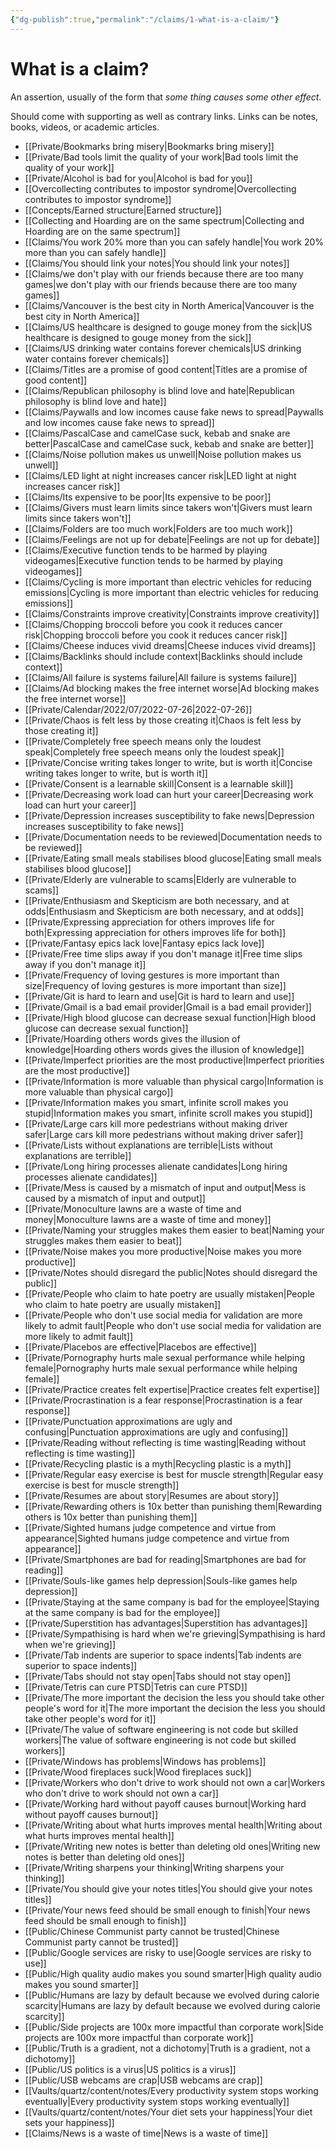 ```yaml
---
{"dg-publish":true,"permalink":"/claims/1-what-is-a-claim/"}
---
```


# What is a claim?

An assertion, usually of the form that *some thing causes some other effect*.

Should come with supporting as well as contrary links. Links can be notes, books, videos, or academic articles.

- [[Private/Bookmarks bring misery\|Bookmarks bring misery]]
- [[Private/Bad tools limit the quality of your work\|Bad tools limit the quality of your work]]
- [[Private/Alcohol is bad for you\|Alcohol is bad for you]]
- [[Overcollecting contributes to impostor syndrome\|Overcollecting contributes to impostor syndrome]]
- [[Concepts/Earned structure\|Earned structure]]
- [[Collecting and Hoarding are on the same spectrum\|Collecting and Hoarding are on the same spectrum]]
- [[Claims/You work 20% more than you can safely handle\|You work 20% more than you can safely handle]]
- [[Claims/You should link your notes\|You should link your notes]]
- [[Claims/we don't play with our friends because there are too many games\|we don't play with our friends because there are too many games]]
- [[Claims/Vancouver is the best city in North America\|Vancouver is the best city in North America]]
- [[Claims/US healthcare is designed to gouge money from the sick\|US healthcare is designed to gouge money from the sick]]
- [[Claims/US drinking water contains forever chemicals\|US drinking water contains forever chemicals]]
- [[Claims/Titles are a promise of good content\|Titles are a promise of good content]]
- [[Claims/Republican philosophy is blind love and hate\|Republican philosophy is blind love and hate]]
- [[Claims/Paywalls and low incomes cause fake news to spread\|Paywalls and low incomes cause fake news to spread]]
- [[Claims/PascalCase and camelCase suck, kebab and snake are better\|PascalCase and camelCase suck, kebab and snake are better]]
- [[Claims/Noise pollution makes us unwell\|Noise pollution makes us unwell]]
- [[Claims/LED light at night increases cancer risk\|LED light at night increases cancer risk]]
- [[Claims/Its expensive to be poor\|Its expensive to be poor]]
- [[Claims/Givers must learn limits since takers won't\|Givers must learn limits since takers won't]]
- [[Claims/Folders are too much work\|Folders are too much work]]
- [[Claims/Feelings are not up for debate\|Feelings are not up for debate]]
- [[Claims/Executive function tends to be harmed by playing videogames\|Executive function tends to be harmed by playing videogames]]
- [[Claims/Cycling is more important than electric vehicles for reducing emissions\|Cycling is more important than electric vehicles for reducing emissions]]
- [[Claims/Constraints improve creativity\|Constraints improve creativity]]
- [[Claims/Chopping broccoli before you cook it reduces cancer risk\|Chopping broccoli before you cook it reduces cancer risk]]
- [[Claims/Cheese induces vivid dreams\|Cheese induces vivid dreams]]
- [[Claims/Backlinks should include context\|Backlinks should include context]]
- [[Claims/All failure is systems failure\|All failure is systems failure]]
- [[Claims/Ad blocking makes the free internet worse\|Ad blocking makes the free internet worse]]
- [[Private/Calendar/2022/07/2022-07-26\|2022-07-26]]
- [[Private/Chaos is felt less by those creating it\|Chaos is felt less by those creating it]]
- [[Private/Completely free speech means only the loudest speak\|Completely free speech means only the loudest speak]]
- [[Private/Concise writing takes longer to write, but is worth it\|Concise writing takes longer to write, but is worth it]]
- [[Private/Consent is a learnable skill\|Consent is a learnable skill]]
- [[Private/Decreasing work load can hurt your career\|Decreasing work load can hurt your career]]
- [[Private/Depression increases susceptibility to fake news\|Depression increases susceptibility to fake news]]
- [[Private/Documentation needs to be reviewed\|Documentation needs to be reviewed]]
- [[Private/Eating small meals stabilises blood glucose\|Eating small meals stabilises blood glucose]]
- [[Private/Elderly are vulnerable to scams\|Elderly are vulnerable to scams]]
- [[Private/Enthusiasm and Skepticism are both necessary, and at odds\|Enthusiasm and Skepticism are both necessary, and at odds]]
- [[Private/Expressing appreciation for others improves life for both\|Expressing appreciation for others improves life for both]]
- [[Private/Fantasy epics lack love\|Fantasy epics lack love]]
- [[Private/Free time slips away if you don't manage it\|Free time slips away if you don't manage it]]
- [[Private/Frequency of loving gestures is more important than size\|Frequency of loving gestures is more important than size]]
- [[Private/Git is hard to learn and use\|Git is hard to learn and use]]
- [[Private/Gmail is a bad email provider\|Gmail is a bad email provider]]
- [[Private/High blood glucose can decrease sexual function\|High blood glucose can decrease sexual function]]
- [[Private/Hoarding others words gives the illusion of knowledge\|Hoarding others words gives the illusion of knowledge]]
- [[Private/Imperfect priorities are the most productive\|Imperfect priorities are the most productive]]
- [[Private/Information is more valuable than physical cargo\|Information is more valuable than physical cargo]]
- [[Private/Information makes you smart, infinite scroll makes you stupid\|Information makes you smart, infinite scroll makes you stupid]]
- [[Private/Large cars kill more pedestrians without making driver safer\|Large cars kill more pedestrians without making driver safer]]
- [[Private/Lists without explanations are terrible\|Lists without explanations are terrible]]
- [[Private/Long hiring processes alienate candidates\|Long hiring processes alienate candidates]]
- [[Private/Mess is caused by a mismatch of input and output\|Mess is caused by a mismatch of input and output]]
- [[Private/Monoculture lawns are a waste of time and money\|Monoculture lawns are a waste of time and money]]
- [[Private/Naming your struggles makes them easier to beat\|Naming your struggles makes them easier to beat]]
- [[Private/Noise makes you more productive\|Noise makes you more productive]]
- [[Private/Notes should disregard the public\|Notes should disregard the public]]
- [[Private/People who claim to hate poetry are usually mistaken\|People who claim to hate poetry are usually mistaken]]
- [[Private/People who don't use social media for validation are more likely to admit fault\|People who don't use social media for validation are more likely to admit fault]]
- [[Private/Placebos are effective\|Placebos are effective]]
- [[Private/Pornography hurts male sexual performance while helping female\|Pornography hurts male sexual performance while helping female]]
- [[Private/Practice creates felt expertise\|Practice creates felt expertise]]
- [[Private/Procrastination is a fear response\|Procrastination is a fear response]]
- [[Private/Punctuation approximations are ugly and confusing\|Punctuation approximations are ugly and confusing]]
- [[Private/Reading without reflecting is time wasting\|Reading without reflecting is time wasting]]
- [[Private/Recycling plastic is a myth\|Recycling plastic is a myth]]
- [[Private/Regular easy exercise is best for  muscle strength\|Regular easy exercise is best for  muscle strength]]
- [[Private/Resumes are about story\|Resumes are about story]]
- [[Private/Rewarding others is 10x better than punishing them\|Rewarding others is 10x better than punishing them]]
- [[Private/Sighted humans judge competence and virtue from appearance\|Sighted humans judge competence and virtue from appearance]]
- [[Private/Smartphones are bad for reading\|Smartphones are bad for reading]]
- [[Private/Souls-like games help depression\|Souls-like games help depression]]
- [[Private/Staying at the same company is bad for the employee\|Staying at the same company is bad for the employee]]
- [[Private/Superstition has advantages\|Superstition has advantages]]
- [[Private/Sympathising is hard when we're grieving\|Sympathising is hard when we're grieving]]
- [[Private/Tab indents are superior to space indents\|Tab indents are superior to space indents]]
- [[Private/Tabs should not stay open\|Tabs should not stay open]]
- [[Private/Tetris can cure PTSD\|Tetris can cure PTSD]]
- [[Private/The more important the decision the less you should take other people's word for it\|The more important the decision the less you should take other people's word for it]]
- [[Private/The value of software engineering is not code but skilled workers\|The value of software engineering is not code but skilled workers]]
- [[Private/Windows has problems\|Windows has problems]]
- [[Private/Wood fireplaces suck\|Wood fireplaces suck]]
- [[Private/Workers who don't drive to work should not own a car\|Workers who don't drive to work should not own a car]]
- [[Private/Working hard without payoff causes burnout\|Working hard without payoff causes burnout]]
- [[Private/Writing about what hurts improves mental health\|Writing about what hurts improves mental health]]
- [[Private/Writing new notes is better than deleting old ones\|Writing new notes is better than deleting old ones]]
- [[Private/Writing sharpens your thinking\|Writing sharpens your thinking]]
- [[Private/You should give your notes titles\|You should give your notes titles]]
- [[Private/Your news feed should be small enough to finish\|Your news feed should be small enough to finish]]
- [[Public/Chinese Communist party cannot be trusted\|Chinese Communist party cannot be trusted]]
- [[Public/Google services are risky to use\|Google services are risky to use]]
- [[Public/High quality audio makes you sound smarter\|High quality audio makes you sound smarter]]
- [[Public/Humans are lazy by default because we evolved during calorie scarcity\|Humans are lazy by default because we evolved during calorie scarcity]]
- [[Public/Side projects are 100x more impactful than corporate work\|Side projects are 100x more impactful than corporate work]]
- [[Public/Truth is a gradient, not a dichotomy\|Truth is a gradient, not a dichotomy]]
- [[Public/US politics is a virus\|US politics is a virus]]
- [[Public/USB webcams are crap\|USB webcams are crap]]
- [[Vaults/quartz/content/notes/Every productivity system stops working eventually\|Every productivity system stops working eventually]]
- [[Vaults/quartz/content/notes/Your diet sets your happiness\|Your diet sets your happiness]]
- [[Claims/News is a waste of time\|News is a waste of time]]

